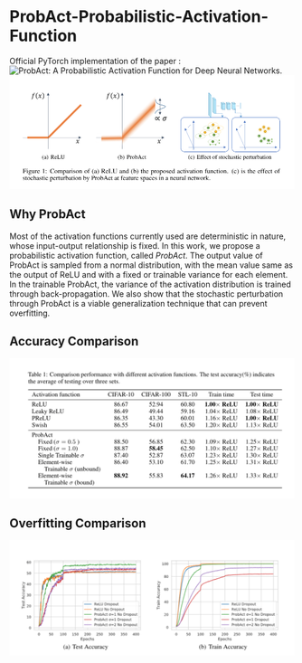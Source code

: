 # ProbAct-Probabilistic-Activation-Function

Official PyTorch implementation of the paper : ![ProbAct: A Probabilistic Activation Function for Deep Neural Networks](https://arxiv.org/abs/1905.10761).
![ProbAct](Visualization/ProbAct.png)

## Why ProbAct

Most of the activation functions currently used are deterministic in nature, whose input-output relationship is fixed. In this work, we propose a probabilistic activation function, called *ProbAct*. The output value of ProbAct is sampled from a normal distribution, with the mean value same as the output of ReLU and with a fixed or trainable variance for each element. In the trainable ProbAct, the variance of the activation distribution is trained through back-propagation. We also show that the stochastic perturbation through ProbAct is a viable generalization technique that can prevent overfitting.

## Accuracy Comparison

![Comparison with other activation Functions](Visualization/ComparisonResultsProbAct.png)

## Overfitting Comparison

![Test-Train Comparison on CIFAR100](Visualization/OverfittingCIFAR100.png)

```

```










